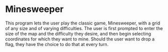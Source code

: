 # Minesweeper

This program lets the user play the classic game, Minesweeper, with a grid of any size and of varying difficulties.
The user is first prompted to enter the size of the map and the difficulty they desire, and then begin selecting coordinates for which they want to mine.
Should the user want to drop a flag, they have the choice to do that at every turn.
